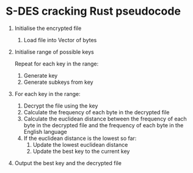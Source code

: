 # S-DES cracking Rust pseudocode

1. Initialise the encrypted file
   1. Load file into Vector of bytes
2. Initialise range of possible keys

   Repeat for each key in the range:
   1. Generate key
   2. Generate subkeys from key
3. For each key in the range:
    1. Decrypt the file using the key
    2. Calculate the frequency of each byte in the decrypted file
    3. Calculate the euclidean distance between the frequency of each byte in
        the decrypted file and the frequency of each byte in the English
        language
    4. If the euclidean distance is the lowest so far:
       1. Update the lowest euclidean distance
       2. Update the best key to the current key
4. Output the best key and the decrypted file